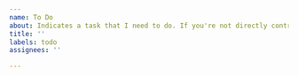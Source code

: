 ```yaml
---
name: To Do
about: Indicates a task that I need to do. If you're not directly contributing to this project, please do not use this template
title: ''
labels: todo
assignees: ''

---
```

